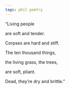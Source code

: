 ```yaml
---
tags: phil poetry
---
```


“Living people

are soft and tender.

Corpses are hard and stiff.

The ten thousand things,

the living grass, the trees,

are soft, pliant.

Dead, they’re dry and brittle.”